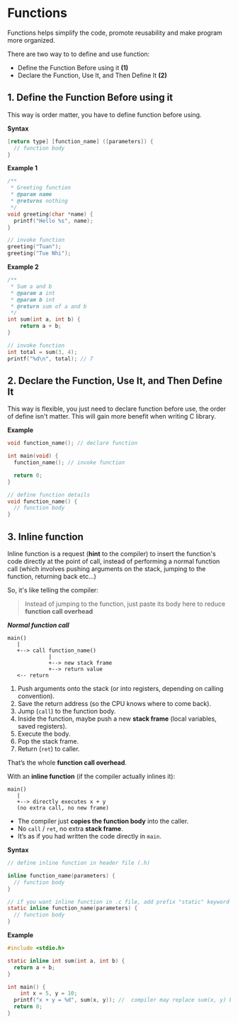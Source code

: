 # Functions

Functions helps simplify the code, promote reusability and make program more organized.

There are two way to to define and use function:

* Define the Function Before using it **(1)**
* Declare the Function, Use It, and Then Define It **(2)**

## 1. Define the Function Before using it

This way is order matter, you have to define function before using.

**Syntax**

```c
[return type] [function_name] ([parameters]) {
  // function body
}
```

**Example 1**

```c
/**
 * Greeting function
 * @param name
 * @returns nothing
 */
void greeting(char *name) {
  printf("Hello %s", name);
}

// invoke function
greeting("Tuan");
greeting("Tue Nhi");
```

**Example 2**

```c
/**
 * Sum a and b
 * @param a int
 * @param b int
 * @return sum of a and b
 */
int sum(int a, int b) {
    return a + b;
}

// invoke function
int total = sum(3, 4);
printf("%d\n", total); // 7
```

## 2.  Declare the Function, Use It, and Then Define It

This way is flexible, you just need to declare function before use, the order of define isn't matter. This will gain more benefit when writing C library.

**Example**

```c
void function_name(); // declare function

int main(void) {
  function_name(); // invoke function

  return 0;
}

// define function details
void function_name() {
  // function body
}
```

## 3. Inline function

Inline function is a request (**hint** to the compiler) to insert the function's code directly at the point of call, instead of performing a normal function call (which involves pushing arguments on the stack, jumping to the function, returning back etc...)

So, it's like telling the compiler:

> Instead of jumping to the function, just paste its body here to reduce **function call overhead**

***Normal function call***

```
main()
   |
   +--> call function_name()
             |
             +--> new stack frame
             +--> return value
   <-- return
```



1. Push arguments onto the stack (or into registers, depending on calling convention).
2. Save the return address (so the CPU knows where to come back).
3. Jump (`call`) to the function body.
4. Inside the function, maybe push a new **stack frame** (local variables, saved registers).
5. Execute the body.
6. Pop the stack frame.
7. Return (`ret`) to caller.

That’s the whole **function call overhead**.

With an **inline function** (if the compiler actually inlines it):

```
main()
   |
   +--> directly executes x + y
   (no extra call, no new frame)
```



- The compiler just **copies the function body** into the caller.
- No `call` / `ret`, no extra **stack frame**.
- It’s as if you had written the code directly in `main`.

**Syntax**

```c
// define inline function in header file (.h)

inline function_name(parameters) {
  // function body
}

// if you want inline function in .c file, add prefix "static" keyword
static inline function_name(parameters) {
  // function body
}
```

**Example**

```c
#include <stdio.h>

static inline int sum(int a, int b) {
  return a + b;
}

int main() {
	int x = 5, y = 10;
  printf("x + y = %d", sum(x, y)); //  compiler may replace sum(x, y) by (x + y) directly
  return 0;
}
```

